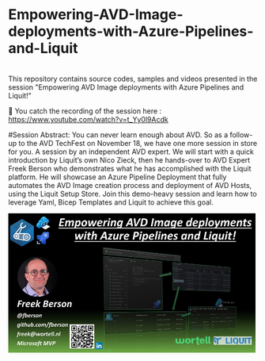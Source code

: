 # Empowering-AVD-Image-deployments-with-Azure-Pipelines-and-Liquit
\
This repository contains source codes, samples and videos presented in the session "Empowering AVD Image deployments with Azure Pipelines and Liquit!"

🎥 You catch the recording of the session here : https://www.youtube.com/watch?v=t_Yy0l9Acdk

#Session Abstract:
You can never learn enough about AVD. So as a follow-up to the AVD TechFest on November 18, we have one more session in store for you. A session by an independent AVD expert. 
We will start with a quick introduction by Liquit’s own Nico Zieck, then he hands-over to AVD Expert Freek Berson who demonstrates what he has accomplished with the Liquit platform. He will showcase an Azure Pipeline Deployment that fully automates the AVD Image creation process and deployment of AVD Hosts, using the Liquit Setup Store. 
Join this demo-heavy session and learn how to leverage Yaml, Bicep Templates and Liquit to achieve this goal. 

<img align="center" src="https://github.com/fberson/Empowering-AVD-Image-deployments-with-Azure-Pipelines-and-Liquit/blob/main/Empowering%20AVD%20Image%20deployments%20with%20Azure%20Pipelines%20and%20Liquit!.jpg" width=500>

